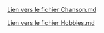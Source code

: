 [Lien vers le fichier Chanson.md](https://github.com/CesarHILL78/HILLION-Notation/blob/master/Chanson.md)

[Lien vers le fichier Hobbies.md](https://github.com/CesarHILL78/HILLION-Notation/blob/master/Hobbies.md)

